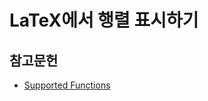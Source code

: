 <!---
title: "$\\LaTeX$에서 행렬 표시하기"
category: Typesetting
language: Korean
--->

# LaTeX에서 행렬 표시하기

## 참고문헌

- [Supported Functions](https://katex.org/docs/supported.html)
